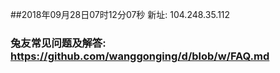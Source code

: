 ##2018年09月28日07时12分07秒 新址: 104.248.35.112
### 兔友常见问题及解答: https://github.com/wanggonging/d/blob/w/FAQ.md
